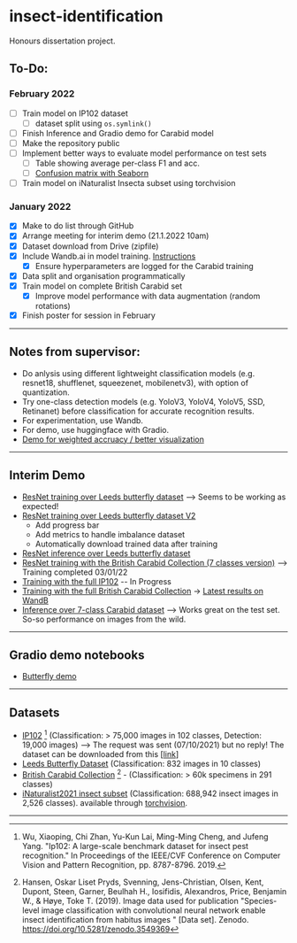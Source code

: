 # insect-identification
Honours dissertation project.

## To-Do:
### February 2022
- [ ] Train model on IP102 dataset
    * [ ] dataset split using `os.symlink()`
- [ ] Finish Inference and Gradio demo for Carabid model
- [ ] Make the repository public
- [ ] Implement better ways to evaluate model performance on test sets
    * [ ] Table showing average per-class F1 and acc.
    * [ ] [Confusion matrix with Seaborn](https://stackoverflow.com/questions/35572000/how-can-i-plot-a-confusion-matrix)
- [ ] Train model on iNaturalist Insecta subset using torchvision

### January 2022
- [X] Make to do list through GitHub
- [X] Arrange meeting for interim demo (21.1.2022 10am)
- [X] Dataset download from Drive (zipfile)
- [X] Include Wandb.ai in model training. [Instructions](https://wandb.ai/quickstart/pytorch)
    * [X] Ensure hyperparameters are logged for the Carabid training
- [X] Data split and organisation programmatically
- [X] Train model on complete British Carabid set
    * [X] Improve model performance with data augmentation (random rotations)
- [X] Finish poster for session in February

---

## Notes from supervisor:
- Do anlysis using different lightweight classification models (e.g. resnet18, shufflenet, squeezenet, mobilenetv3), with option of quantization.
- Try one-class detection models (e.g. YoloV3, YoloV4, YoloV5, SSD, Retinanet) before classification for accurate recognition results.
- For experimentation, use Wandb.
- For demo, use huggingface with Gradio.
- [Demo for weighted accruacy / better visualization](https://colab.research.google.com/drive/1Jsdfmc4Xd3gJYui2VLXfUfHnOOMJnJAE?usp=sharing)

---

## Interim Demo
- [ResNet training over Leeds butterfly dataset](https://colab.research.google.com/drive/1JqHID3-KIvsfbumllTjkLdK874SsaJNE?usp=sharing) --> Seems to be working as expected!
- [ResNet training over Leeds butterfly dataset V2](https://colab.research.google.com/drive/1NaDv2CKRmSXBhmNzefaneiW2hQF0qy_T?usp=sharing)
  - Add progress bar
  - Add metrics to handle imbalance dataset
  - Automatically download trained data after training
- [ResNet inference over Leeds butterfly dataset](https://colab.research.google.com/drive/1c8VLUCzBIN1YQsZRbxZehzIvayy_TLSO?usp=sharing)
- [ResNet training with the British Carabid Collection (7 classes version)](https://colab.research.google.com/drive/16oIcx00ae0xaplaCDcvFyCOrd8zcLKLM?usp=sharing) --> Training completed 03/01/22
- [Training with the full IP102](https://colab.research.google.com/drive/1uCMSaN3Xq_CiHeduMSPDhU1hi-STMkER?usp=sharing) -- In Progress
- [Training with the full British Carabid Collection](https://colab.research.google.com/drive/1d4mfJhuquR0AEMNnJK8Xet-4_RD8ooCW?usp=sharing) -> [Latest results on WandB](https://wandb.ai/mawady-stirling/insect_carabids/overview)
- [Inference over 7-class Carabid dataset](https://colab.research.google.com/drive/1lhOWyEJ9Y9N2nN4qeGGJ5_ISNnAHv8Bm?usp=sharing) --> Works great on the test set. So-so performance on images from the wild.

---
## Gradio demo notebooks
- [Butterfly demo](https://colab.research.google.com/drive/1bfiqPwL-ueeRDCy_Atl-fmKfhHYo0KnS?usp=sharing)
---
## Datasets
- [IP102](https://github.com/xpwu95/IP102) [^1] (Classification: > 75,000 images in 102 classes, Detection: 19,000 images) --> The request was sent (07/10/2021) but no reply! The dataset can be downloaded from this [[link](https://drive.google.com/drive/folders/1svFSy2Da3cVMvekBwe13mzyx38XZ9xWo?usp=sharing)]
- [Leeds Butterfly Dataset](http://www.josiahwang.com/dataset/leedsbutterfly/) (Classification: 832 images in 10 classes)
- [British Carabid Collection](https://zenodo.org/record/3549369#.XvI_jMfVLIU) [^2] - (Classification: > 60k specimens in 291 classes)
- [iNaturalist2021 insect subset](https://github.com/visipedia/inat_comp/tree/master/2021) (Classification: 688,942 insect images in 2,526 classes). available through [torchvision](https://pytorch.org/vision/stable/datasets.html#inaturalist).

---

[^1]: Wu, Xiaoping, Chi Zhan, Yu-Kun Lai, Ming-Ming Cheng, and Jufeng Yang. "Ip102: A large-scale benchmark dataset for insect pest recognition." In Proceedings of the IEEE/CVF Conference on Computer Vision and Pattern Recognition, pp. 8787-8796. 2019.
[^2]: Hansen, Oskar Liset Pryds, Svenning, Jens-Christian, Olsen, Kent, Dupont, Steen, Garner, Beulhah H., Iosifidis, Alexandros, Price, Benjamin W., & Høye, Toke T. (2019). Image data used for publication "Species-level image classification with convolutional neural network enable insect identification from habitus images " [Data set]. Zenodo. https://doi.org/10.5281/zenodo.3549369
